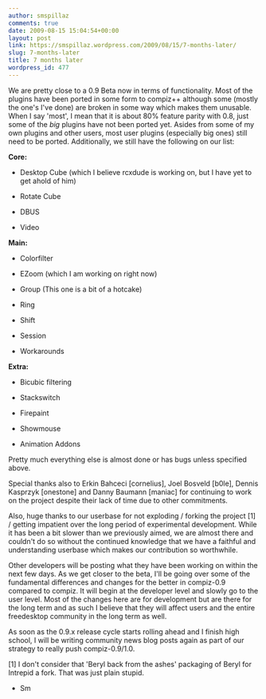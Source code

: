 ```yaml
---
author: smspillaz
comments: true
date: 2009-08-15 15:04:54+00:00
layout: post
link: https://smspillaz.wordpress.com/2009/08/15/7-months-later/
slug: 7-months-later
title: 7 months later
wordpress_id: 477
---
```


We are pretty close to a 0.9 Beta now in terms of functionality. Most of the plugins have been ported in some form to compiz++ although some (mostly the one's I've done) are broken in some way which makes them unusable. When I say 'most', I mean that it is about 80% feature parity with 0.8, just some of the *big* plugins have not been ported yet. Asides from some of my own plugins and other users, most user plugins (especially big ones) still need to be ported. Additionally, we still have the following on our list:

**Core:**



	
  * Desktop Cube (which I believe rcxdude is working on, but I have yet to get ahold of him)

	
  * Rotate Cube

	
  * DBUS

	
  * Video


**Main:**



	
  * Colorfilter

	
  * EZoom (which I am working on right now)

	
  * Group (This one is a bit of a hotcake)

	
  * Ring

	
  * Shift

	
  * Session

	
  * Workarounds


**Extra:**



	
  * Bicubic filtering

	
  * Stackswitch

	
  * Firepaint

	
  * Showmouse

	
  * Animation Addons


Pretty much everything else is almost done or has bugs unless specified above.

Special thanks also to Erkin Bahceci [cornelius], Joel Bosveld [b0le], Dennis Kasprzyk [onestone] and Danny Baumann [maniac] for continuing to work on the project despite their lack of time due to other commitments.

Also, huge thanks to our userbase for not exploding / forking the project [1] / getting impatient over the long period of experimental development. While it has been a bit slower than we previously aimed, we are almost there and couldn't do so without the continued knowledge that we have a faithful and understanding userbase which makes our contribution so worthwhile.

Other developers will be posting what they have been working on within the next few days. As we get closer to the beta, I'll be going over some of the fundamental differences and changes for the better in compiz-0.9 compared to compiz. It will begin at the developer level and slowly go to the user level. Most of the changes here are for development but are there for the long term and as such I believe that they will affect users and the entire freedesktop community in the long term as well.

As soon as the 0.9.x release cycle starts rolling ahead and I finish high school, I will be writing community news blog posts again as part of our strategy to really push compiz-0.9/1.0.

[1] I don't consider that 'Beryl back from the ashes' packaging of Beryl for Intrepid a fork. That was just plain stupid.

- Sm
